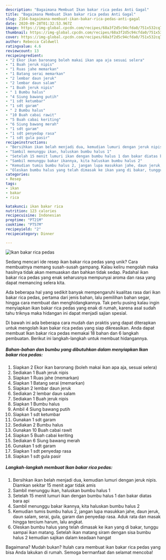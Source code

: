 ```yaml
---
description: "Bagaimana Membuat Ikan bakar rica pedas Anti Gagal"
title: "Bagaimana Membuat Ikan bakar rica pedas Anti Gagal"
slug: 2164-bagaimana-membuat-ikan-bakar-rica-pedas-anti-gagal
date: 2020-09-28T01:32:53.967Z
image: https://img-global.cpcdn.com/recipes/68a3f2d5c94cfda0/751x532cq70/ikan-bakar-rica-pedas-foto-resep-utama.jpg
thumbnail: https://img-global.cpcdn.com/recipes/68a3f2d5c94cfda0/751x532cq70/ikan-bakar-rica-pedas-foto-resep-utama.jpg
cover: https://img-global.cpcdn.com/recipes/68a3f2d5c94cfda0/751x532cq70/ikan-bakar-rica-pedas-foto-resep-utama.jpg
author: Rebecca Caldwell
ratingvalue: 4.6
reviewcount: 13
recipeingredient:
- "2 Ekor ikan baronang boleh makai ikan apa aja sesuai selera"
- "1 Buah jeruk nipis"
- "1 Ruas jahe memarkan"
- "1 Batang serai memarkan"
- "2 lembar daun jeruk"
- "2 lembar daun salam"
- "1 Buah jeruk nipis"
- " 1 Bumbu halus"
- "4 Siung bawang putih"
- "1 sdt ketumbar"
- "1 sdt garam"
- " 2 Bumbu halus"
- "10 Buah cabai rawit"
- "5 Buah cabai keriting"
- "6 Siung bawang merah"
- "1 sdt garam"
- "1 sdt penyedap rasa"
- "1 sdt gula pasir"
recipeinstructions:
- "Bersihkan ikan belah menjadi dua, kemudian lumuri dengan jeruk nipis. Diamkan sekitar 15 menit agar tidak amis"
- "Sambil menunggu ikan, haluskan bumbu halus 1"
- "Setelah 15 menit lumuri ikan dengan bumbu halus 1 dan bakar diatas bara api"
- "Sambil menunggu bakar ikannya, kita haluskan bumbu halus 2"
- "Kemudian tumis bumbu halus 2, jangan lupa masukkan jahe, daun jeruk, daun salam, serai, gula, garam dan penyedap rasa. Aduk rata dan masak hingga tercium harum, lalu angkat."
- "Oleskan bumbu halus yang telah dimasak ke ikan yang di bakar, tunggu sampai ikan matang. Setelah ikan matang siram dengan sisa bumbu halus 2 kemudian sajikan dalam keadaan hangat"
categories:
- Resep
tags:
- ikan
- bakar
- rica

katakunci: ikan bakar rica 
nutrition: 123 calories
recipecuisine: Indonesian
preptime: "PT21M"
cooktime: "PT57M"
recipeyield: "2"
recipecategory: Dinner

---
```



![Ikan bakar rica pedas](https://img-global.cpcdn.com/recipes/68a3f2d5c94cfda0/751x532cq70/ikan-bakar-rica-pedas-foto-resep-utama.jpg)

Sedang mencari ide resep ikan bakar rica pedas yang unik? Cara membuatnya memang susah-susah gampang. Kalau keliru mengolah maka hasilnya tidak akan memuaskan dan bahkan tidak sedap. Padahal ikan bakar rica pedas yang enak seharusnya mempunyai aroma dan rasa yang dapat memancing selera kita.

Ada beberapa hal yang sedikit banyak mempengaruhi kualitas rasa dari ikan bakar rica pedas, pertama dari jenis bahan, lalu pemilihan bahan segar, hingga cara membuat dan menghidangkannya. Tak perlu pusing kalau ingin menyiapkan ikan bakar rica pedas yang enak di rumah, karena asal sudah tahu triknya maka hidangan ini dapat menjadi sajian spesial.




Di bawah ini ada beberapa cara mudah dan praktis yang dapat diterapkan untuk mengolah ikan bakar rica pedas yang siap dikreasikan. Anda dapat membuat Ikan bakar rica pedas memakai 18 bahan dan 6 langkah pembuatan. Berikut ini langkah-langkah untuk membuat hidangannya.

<!--inarticleads1-->

##### Bahan-bahan dan bumbu yang dibutuhkan dalam menyiapkan Ikan bakar rica pedas:

1. Siapkan 2 Ekor ikan baronang (boleh makai ikan apa aja, sesuai selera)
1. Sediakan 1 Buah jeruk nipis
1. Siapkan 1 Ruas jahe (memarkan)
1. Siapkan 1 Batang serai (memarkan)
1. Siapkan 2 lembar daun jeruk
1. Sediakan 2 lembar daun salam
1. Sediakan 1 Buah jeruk nipis
1. Siapkan  1 Bumbu halus
1. Ambil 4 Siung bawang putih
1. Siapkan 1 sdt ketumbar
1. Gunakan 1 sdt garam
1. Sediakan  2 Bumbu halus
1. Gunakan 10 Buah cabai rawit
1. Siapkan 5 Buah cabai keriting
1. Sediakan 6 Siung bawang merah
1. Gunakan 1 sdt garam
1. Siapkan 1 sdt penyedap rasa
1. Siapkan 1 sdt gula pasir




<!--inarticleads2-->

##### Langkah-langkah membuat Ikan bakar rica pedas:

1. Bersihkan ikan belah menjadi dua, kemudian lumuri dengan jeruk nipis. Diamkan sekitar 15 menit agar tidak amis
1. Sambil menunggu ikan, haluskan bumbu halus 1
1. Setelah 15 menit lumuri ikan dengan bumbu halus 1 dan bakar diatas bara api
1. Sambil menunggu bakar ikannya, kita haluskan bumbu halus 2
1. Kemudian tumis bumbu halus 2, jangan lupa masukkan jahe, daun jeruk, daun salam, serai, gula, garam dan penyedap rasa. Aduk rata dan masak hingga tercium harum, lalu angkat.
1. Oleskan bumbu halus yang telah dimasak ke ikan yang di bakar, tunggu sampai ikan matang. Setelah ikan matang siram dengan sisa bumbu halus 2 kemudian sajikan dalam keadaan hangat




Bagaimana? Mudah bukan? Itulah cara membuat ikan bakar rica pedas yang bisa Anda lakukan di rumah. Semoga bermanfaat dan selamat mencoba!

